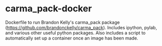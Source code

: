 # carma_pack-docker
Dockerfile to run Brandon Kelly's carma_pack package (https://github.com/brandonckelly/carma_pack). Includes ipython, pylab, and various other useful python packages. Also includes a script to automatically set up a container once an image has been made.
